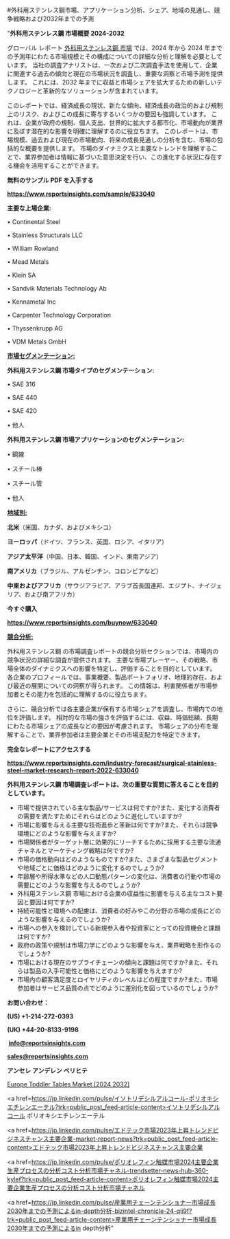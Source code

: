 #外科用ステンレス鋼市場、アプリケーション分析、シェア、地域の見通し、競争戦略および2032年までの予測

"<strong>外科用ステンレス鋼 市場概要 2024-2032</strong>

グローバル レポート <a href=https://www.reportsinsights.com/sample/633040>外科用ステンレス鋼 市場</a> では、2024 年から 2024 年までの予測年にわたる市場規模とその構成についての詳細な分析と理解を必要としています。 当社の調査アナリストは、一次および二次調査手法を使用して、企業に関連する過去の傾向と現在の市場状況を調査し、重要な洞察と市場予測を提供します。 これには、2032 年までに収益と市場シェアを拡大​​するための新しいテクノロジーと革新的なソリューションが含まれています。

このレポートでは、経済成長の現状、新たな傾向、経済成長の政治的および規制上のリスク、およびこの成長に寄与するいくつかの要因も強調しています。 これは、企業が政府の規制、個人支出、世界的に拡大する都市化、市場動向が業界に及ぼす潜在的な影響を明確に理解するのに役立ちます。 このレポートは、市場規模、過去および現在の市場動向、将来の成長見通しの分析を含む、市場の包括的な概要を提供します。 市場のダイナミクスと主要なトレンドを理解することで、業界参加者は情報に基づいた意思決定を行い、この進化する状況に存在する機会を活用することができます。

<strong><b>無料のサンプル PDF を入手する</b></strong>

<a href=https://www.reportsinsights.com/sample/633040><strong><u>https://www.reportsinsights.com/sample/633040</u></strong></a>

<strong>主要な上場企業:</strong>

• Continental Steel

• Stainless Structurals LLC

• William Rowland

• Mead Metals

• Klein SA

• Sandvik Materials Technology Ab

• Kennametal Inc

• Carpenter Technology Corporation

• Thyssenkrupp AG

• VDM Metals GmbH

<strong><u>市場セグメンテーション</u></strong><strong><u>:</u></strong>

<strong>外科用ステンレス鋼 市場タイプのセグメンテーション:</strong>

• SAE 316

• SAE 440

• SAE 420

• 他人

<strong>外科用ステンレス鋼 市場アプリケーションのセグメンテーション:</strong>

• 鋼線

• スチール棒

• スチール管

• 他人

<strong><u>地域別</u></strong><strong><u>:</u></strong>

<strong>北米</strong>（米国、カナダ、およびメキシコ）

<strong>ヨーロッパ</strong>（ドイツ、フランス、英国、ロシア、イタリア）

<strong>アジア太平洋</strong>（中国、日本、韓国、インド、東南アジア）

<strong>南アメリカ</strong>（ブラジル、アルゼンチン、コロンビアなど）

<strong>中東およびアフリカ</strong>（サウジアラビア、アラブ首長国連邦、エジプト、ナイジェリア、および南アフリカ）

<strong>今すぐ購入</strong>

<a href=https://www.reportsinsights.com/buynow/633040><strong><u>https://www.reportsinsights.com/buynow/633040</u></strong></a>

<strong><u>競合分析:</u></strong>

外科用ステンレス鋼 の市場調査レポートの競合分析セクションでは、市場内の競争状況の詳細な調査が提供されます。 主要な市場プレーヤー、その戦略、市場全体のダイナミクスへの影響を特定し、評価することを目的としています。 各企業のプロフィールでは、事業概要、製品ポートフォリオ、地理的存在、および最近の展開についての洞察が得られます。 この情報は、利害関係者が市場参加者とその能力を包括的に理解するのに役立ちます。

さらに、競合分析では各主要企業が保有する市場シェアを調査し、市場内での地位を評価します。 相対的な市場の強さを評価するには、収益、時価総額、長期にわたる市場シェアの成長などの要因が考慮されます。 市場シェアの分布を理解することで、業界参加者は主要企業とその市場支配力を特定できます。

<strong>完全なレポートにアクセスする</strong>

<a href=https://www.reportsinsights.com/industry-forecast/surgical-stainless-steel-market-research-report-2022-633040><strong><u><b>https://www.reportsinsights.com/industry-forecast/surgical-stainless-steel-market-research-report-2022-633040</b></u></strong></a>

<strong><b>外科用ステンレス鋼 市場調査レポートは、次の重要な質問に答えることを目的としています。</b></strong>
<ul>
  <li>市場で提供されている主な製品/サービスは何ですか?また、変化する消費者の需要を満たすためにそれらはどのように進化していますか?</li>
  <li>市場に影響を与える主要な技術進歩と革新は何ですか?また、それらは競争環境にどのような影響を与えますか?</li>
  <li>市場関係者がターゲット層に効果的にリーチするために採用する主要な流通チャネルとマーケティング戦略は何ですか?</li>
  <li>市場の価格動向はどのようなものですか?また、さまざまな製品セグメントや地域ごとに価格はどのように変化するのでしょうか?</li>
  <li>年齢層や所得水準などの人口動態パターンの変化は、消費者の行動や市場の需要にどのような影響を与えるのでしょうか?</li>
  <li>外科用ステンレス鋼 市場における企業の収益性に影響を与える主なコスト要因と要因は何ですか?</li>
  <li>持続可能性と環境への配慮は、消費者の好みやこの分野の市場の成長にどのような影響を与えるのでしょうか?</li>
  <li>市場への参入を検討している新規参入者や投資家にとっての投資機会と課題は何ですか?</li>
  <li>政府の政策や規制は市場力学にどのような影響を与え、業界戦略を形作るのでしょうか?</li>
  <li>市場における現在のサプライチェーンの傾向と課題は何ですか?また、それらは製品の入手可能性と価格にどのような影響を与えますか?</li>
  <li>市場内の顧客満足度とロイヤリティのレベルはどの程度ですか?また、市場参加者はサービス品質の点でどのように差別化を図っているのでしょうか?</li>
</ul>
<strong>お問い合わせ：</strong>

<strong>(US) +1-214-272-0393</strong>

<strong>(UK) +44-20-8133-9198</strong>

<strong> </strong><a href=info@reportsinsights.com><strong><u>info@reportsinsights.com</u></strong></a>

<a href=sales@reportsinsights.com><strong><u>sales@reportsinsights.com</u></strong></a>

<strong>アンセレ アンデレン ベリヒテ</strong>

<a href=https://www.linkedin.com/pulse/europe-toddler-tables-markets-emerging-trends-ft44f/>Europe Toddler Tables Market [2024 2032]</a>

<a href=https://jp.linkedin.com/pulse/イソトリデシルアルコール-ポリオキシエチレンエーテル?trk=public_post_feed-article-content>イソトリデシルアルコール ポリオキシエチレンエーテル</a>

<a href=https://jp.linkedin.com/pulse/エドテック市場2023年上昇トレンドビジネスチャンス主要企業-market-report-news?trk=public_post_feed-article-content>エドテック市場2023年上昇トレンドビジネスチャンス主要企業</a>

<a href=https://jp.linkedin.com/pulse/ポリオレフィン触媒市場2024主要企業生産プロセスの分析コスト分析市場チャネル-trendsetter-news-hub-360-kylef?trk=public_post_feed-article-content>ポリオレフィン触媒市場2024主要企業生産プロセスの分析コスト分析市場チャネル</a>

<a href=https://jp.linkedin.com/pulse/産業用チェーンテンショナー市場成長2030年までの予測によるin-depth分析-bizintel-chronicle-24-qii9f?trk=public_post_feed-article-content>産業用チェーンテンショナー市場成長2030年までの予測によるin depth分析</a>"
